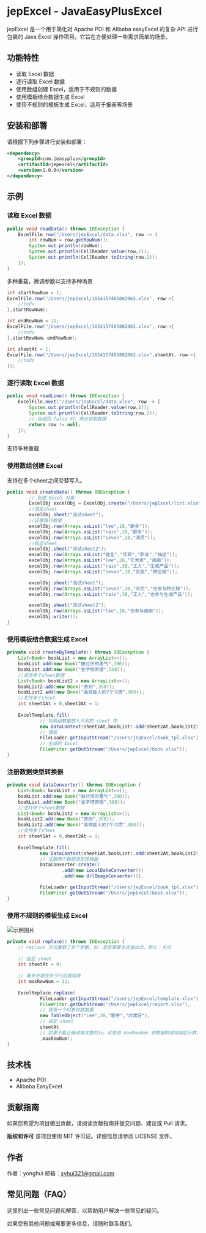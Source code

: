 # jepExcel - JavaEasyPlusExcel

jepExcel 是一个用于简化对 Apache POI 和 Alibaba easyExcel 的复杂 API 进行包装的 Java Excel 操作项目。它旨在方便处理一些需求简单的场景。

## 功能特性

- 读取 Excel 数据
- 逐行读取 Excel 数据
- 使用数组创建 Excel，适用于不规则的数据
- 使用模板结合数据生成 Excel
- 使用不规则的模板生成 Excel，适用于报表等场景

## 安装和部署
请根据下列步骤进行安装和部署：
``` xml
<dependency>
    <groupId>com.jeasyplus</groupId>
    <artifactId>jepexcel</artifactId>
    <version>1.0.0</version>
</dependency>
```

## 示例

### 读取 Excel 数据

```java
public void readData() throws IOException {
    ExcelFile.row("/Users/jepExcel/data.xlsx", row -> {
        int rowNum = row.getRowNum();
        System.out.println(rowNum);
        System.out.println(CellReader.value(row,2));
        System.out.println(CellReader.toString(row,2));
    });
}
```
多种重载，微调参数以支持多种场景
```java
int startRowNum = 1;
ExcelFile.row("/Users/jepExcel/1654157465882063.xlsx", row->{
    //todo
},startRowNum);

int endRowNum = 11;
ExcelFile.row("/Users/jepExcel/1654157465882063.xlsx", row->{
    //todo
},startRowNum，endRowNum);

int sheetAt = 1;
ExcelFile.row("/Users/jepExcel/1654157465882063.xlsx",sheetAt, row->{
    //todo
});
```

### 逐行读取 Excel 数据

```java
public void readLine() throws IOException {
    ExcelFile.next("/Users/jepExcel/data.xlsx", row -> {
        System.out.println(CellReader.value(row,2));
        System.out.println(CellReader.toString(row,2));
        // 当返回 false 时，停止读取数据
        return row != null;
    });
}
```
支持多种重载

### 使用数组创建 Excel
支持在多个sheet之间交替写入。
```java
public void createData() throws IOException {
        // 创建 Excel 对象
        ExcelObj excelObj = ExcelObj.create("/Users/jepExcel/list.xlsx");
        //指定sheet
        excelObj.sheet("测试sheet");
        //设置每行数据
        excelObj.row(Arrays.asList("lee",18,"歌手"));
        excelObj.row(Arrays.asList("rain",28,"歌手"));
        excelObj.row(Arrays.asList("seven",28,"演员"));
        //指定sheet
        excelObj.sheet("测试sheet2");
        excelObj.row(Arrays.asList("姓名","年龄","职业","描述"));
        excelObj.row(Arrays.asList("lee",28,"艺术家","画画"));
        excelObj.row(Arrays.asList("rain",38,"工人","生成产品"));
        excelObj.row(Arrays.asList("seven",38,"农民","种庄稼"));

        excelObj.sheet("测试sheet");
        excelObj.row(Arrays.asList("seven",38,"农民","也参与种庄稼"));
        excelObj.row(Arrays.asList("rain",38,"工人","也参与生成产品"));

        excelObj.sheet("测试sheet2");
        excelObj.row(Arrays.asList("lee",18,"也参与画画"));
        excelObj.writer();
}

```

### 使用模板结合数据生成 Excel

```java
private void createByTemplate() throws IOException {
    List<Book> bookList = new ArrayList<>();
    bookList.add(new Book("被讨厌的勇气",300));
    bookList.add(new Book("金字塔原理",500));
    //支持多个sheet数据
    List<Book> bookList2 = new ArrayList<>();
    bookList2.add(new Book("原则",350));
    bookList2.add(new Book("高效能人的7个习惯",800));
    //支持多个sheet
    int sheet1At = 0,sheet2At = 1;
    
    ExcelTemplate.fill(
            // 将两组数据放入不同的 sheet 中
            new DataContext(sheet1At,bookList).add(sheet2At,bookList2),
            // 模板
            FileLoader.getInputStream("/Users/jepExcel/book_tpl.xlsx"),
            // 生成的 Excel
            FileWriter.getOutStream("/Users/jepExcel/book.xlsx"));
}

```
### 注册数据类型转换器

```java
private void dataConverter() throws IOException {
    List<Book> bookList = new ArrayList<>();
    bookList.add(new Book("被讨厌的勇气",300));
    bookList.add(new Book("金字塔原理",500));
    //支持多个sheet数据
    List<Book> bookList2 = new ArrayList<>();
    bookList2.add(new Book("原则",350));
    bookList2.add(new Book("高效能人的7个习惯",800));
    //支持多个sheet
    int sheet1At = 0,sheet2At = 1;
    
    ExcelTemplate.fill(
            new DataContext(sheet1At,bookList).add(sheet2At,bookList2),
            // 注册两个数据类型转换器
            DataConverter.create()
                    .add(new LocalDateConverter())
                    .add(new UrlImageConverter()),

            FileLoader.getInputStream("/Users/jepExcel/book_tpl.xlsx"),
            FileWriter.getOutStream("/Users/jepExcel/book.xlsx"));
}

```

### 使用不规则的模板生成 Excel
![示例图片](https://jeasyplus.com/images/ref/jepexcel/example.png)

```java
private void replace() throws IOException {
    // replace 方法重载了多个参数，如：是否需要关闭输出流，默认：关闭
    
    // 指定 sheet
    int sheetAt = 0;
    
    // 最多处理完多少行后就结束
    int maxRowNum = 12; 
    
    ExcelReplace.replace(
            FileLoader.getInputStream("/Users/jepExcel/template.xlsx"),
            FileWriter.getOutStream("/Users/jepExcel/report.xlsx"),
            // 使用一个对象存放数据
            new TableObject("Lee",28,"歌手","非常好"),
            // 指定 sheet
            sheetAt
            // 如果不能正确读取完整的行，可使用 maxRowNum 参数强制读完指定行数，默认可以不使用
            ,maxRowNum);
}

```

## 技术栈
- Apache POI
- Alibaba EasyExcel

## 贡献指南
如果您希望为项目做出贡献，请阅读贡献指南并提交问题、建议或 Pull 请求。

**版权和许可**
该项目使用 MIT 许可证。详细信息请参阅 LICENSE 文件。

## 作者
作者：yonghui
邮箱：xyhui321@gmail.com


## 常见问题（FAQ）
这里列出一些常见问题和解答，以帮助用户解决一些常见的疑问。

如果您有其他问题或需要更多信息，请随时联系我们。



